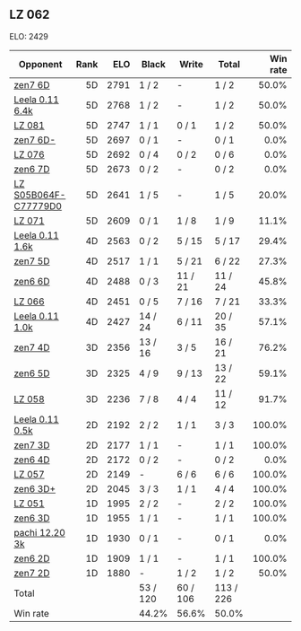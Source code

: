 ## LZ 062 ##

ELO: 2429

Opponent | Rank | ELO | Black | Write | Total | Win rate
---------|-----:|----:|-------|-------|-------|-------:
[zen7 6D](zen7%206D.md) | 5D | 2791 | 1 / 2 | - | 1 / 2 | 50.0%
[Leela 0.11 6.4k](Leela%200.11%206.4k.md) | 5D | 2768 | 1 / 2 | - | 1 / 2 | 50.0%
[LZ 081](LZ%20081.md) | 5D | 2747 | 1 / 1 | 0 / 1 | 1 / 2 | 50.0%
[zen7 6D-](zen7%206D-.md) | 5D | 2697 | 0 / 1 | - | 0 / 1 | 0.0%
[LZ 076](LZ%20076.md) | 5D | 2692 | 0 / 4 | 0 / 2 | 0 / 6 | 0.0%
[zen6 7D](zen6%207D.md) | 5D | 2673 | 0 / 2 | - | 0 / 2 | 0.0%
[LZ S05B064F-C77779D0](LZ%20S05B064F-C77779D0.md) | 5D | 2641 | 1 / 5 | - | 1 / 5 | 20.0%
[LZ 071](LZ%20071.md) | 5D | 2609 | 0 / 1 | 1 / 8 | 1 / 9 | 11.1%
[Leela 0.11 1.6k](Leela%200.11%201.6k.md) | 4D | 2563 | 0 / 2 | 5 / 15 | 5 / 17 | 29.4%
[zen7 5D](zen7%205D.md) | 4D | 2517 | 1 / 1 | 5 / 21 | 6 / 22 | 27.3%
[zen6 6D](zen6%206D.md) | 4D | 2488 | 0 / 3 | 11 / 21 | 11 / 24 | 45.8%
[LZ 066](LZ%20066.md) | 4D | 2451 | 0 / 5 | 7 / 16 | 7 / 21 | 33.3%
[Leela 0.11 1.0k](Leela%200.11%201.0k.md) | 4D | 2427 | 14 / 24 | 6 / 11 | 20 / 35 | 57.1%
[zen7 4D](zen7%204D.md) | 3D | 2356 | 13 / 16 | 3 / 5 | 16 / 21 | 76.2%
[zen6 5D](zen6%205D.md) | 3D | 2325 | 4 / 9 | 9 / 13 | 13 / 22 | 59.1%
[LZ 058](LZ%20058.md) | 3D | 2236 | 7 / 8 | 4 / 4 | 11 / 12 | 91.7%
[Leela 0.11 0.5k](Leela%200.11%200.5k.md) | 2D | 2192 | 2 / 2 | 1 / 1 | 3 / 3 | 100.0%
[zen7 3D](zen7%203D.md) | 2D | 2177 | 1 / 1 | - | 1 / 1 | 100.0%
[zen6 4D](zen6%204D.md) | 2D | 2172 | 0 / 2 | - | 0 / 2 | 0.0%
[LZ 057](LZ%20057.md) | 2D | 2149 | - | 6 / 6 | 6 / 6 | 100.0%
[zen6 3D+](zen6%203D+.md) | 2D | 2045 | 3 / 3 | 1 / 1 | 4 / 4 | 100.0%
[LZ 051](LZ%20051.md) | 1D | 1995 | 2 / 2 | - | 2 / 2 | 100.0%
[zen6 3D](zen6%203D.md) | 1D | 1955 | 1 / 1 | - | 1 / 1 | 100.0%
[pachi 12.20 3k](pachi%2012.20%203k.md) | 1D | 1930 | 0 / 1 | - | 0 / 1 | 0.0%
[zen6 2D](zen6%202D.md) | 1D | 1909 | 1 / 1 | - | 1 / 1 | 100.0%
[zen7 2D](zen7%202D.md) | 1D | 1880 | - | 1 / 2 | 1 / 2 | 50.0%
Total | | | 53 / 120 | 60 / 106 | 113 / 226 | 
Win rate| | | 44.2% | 56.6% | 50.0% | 
